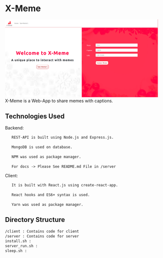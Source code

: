 # X-Meme
![X-MEME FRONTPAGE](https://github.com/iamakshat01/X-MEME/blob/master/Screenshot%20from%202021-03-04%2019-21-10.png)
X-Meme is a Web-App to share memes with captions.

## Technologies Used

Backend: 

       REST-API is built using Node.js and Express.js.

       MongoDB is used on database.

       NPM was used as package manager.

       For docs -> Please See README.md File in /server

Client: 

       It is built with React.js using create-react-app.

       React hooks and ES6+ syntax is used.

       Yarn was used as package manager.


## Directory Structure
    /client : Contains code for client
    /server : Contains code for server
    install.sh : 
    server_run.sh : 
    sleep.sh : 

